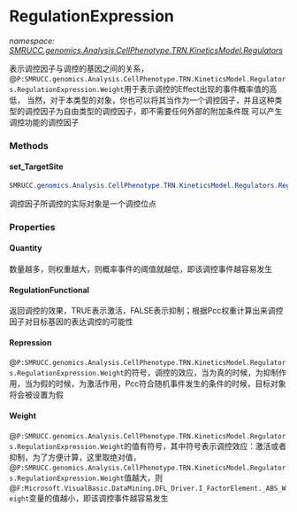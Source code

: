 ﻿# RegulationExpression
_namespace: [SMRUCC.genomics.Analysis.CellPhenotype.TRN.KineticsModel.Regulators](./index.md)_

表示调控因子与调控的基因之间的关系，@``P:SMRUCC.genomics.Analysis.CellPhenotype.TRN.KineticsModel.Regulators.RegulationExpression.Weight``用于表示调控的Effect出现的事件概率值的高低，
 当然，对于本类型的对象，你也可以将其当作为一个调控因子，并且这种类型的调控因子为自由类型的调控因子，即不需要任何外部的附加条件既
 可以产生调控功能的调控因子



### Methods

#### set_TargetSite
```csharp
SMRUCC.genomics.Analysis.CellPhenotype.TRN.KineticsModel.Regulators.RegulationExpression.set_TargetSite(SMRUCC.genomics.Analysis.CellPhenotype.TRN.KineticsModel.SiteInfo)
```
调控因子所调控的实际对象是一个调控位点


### Properties

#### Quantity
数量越多，则权重越大，则概率事件的阈值就越低，即该调控事件越容易发生
#### RegulationFunctional
返回调控的效果，TRUE表示激活，FALSE表示抑制；根据Pcc权重计算出来调控因子对目标基因的表达调控的可能性
#### Repression
@``P:SMRUCC.genomics.Analysis.CellPhenotype.TRN.KineticsModel.Regulators.RegulationExpression.Weight``的符号，调控的效应，当为真的时候，为抑制作用，当为假的时候，为激活作用，Pcc符合随机事件发生的条件的时候，目标对象将会被设置为假
#### Weight
@``P:SMRUCC.genomics.Analysis.CellPhenotype.TRN.KineticsModel.Regulators.RegulationExpression.Weight``的值有符号，其中符号表示调控效应：激活或者抑制，为了方便计算，这里取绝对值，
 @``P:SMRUCC.genomics.Analysis.CellPhenotype.TRN.KineticsModel.Regulators.RegulationExpression.Weight``值越大，则@``F:Microsoft.VisualBasic.DataMining.DFL_Driver.I_FactorElement._ABS_Weight``变量的值越小，即该调控事件越容易发生
